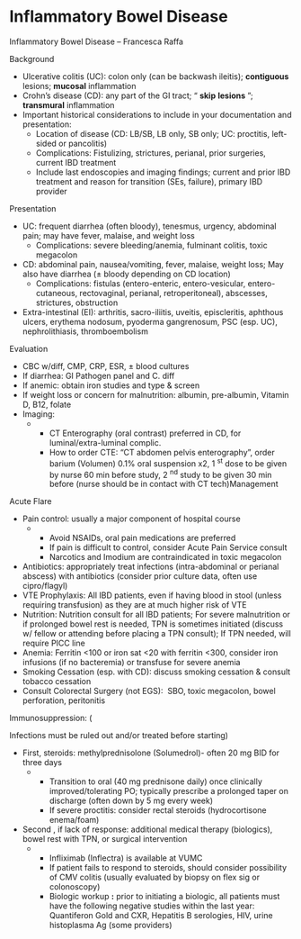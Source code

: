 # Inflammatory Bowel Disease
 
Inflammatory Bowel Disease – Francesca Raffa

Background

-   Ulcerative colitis (UC): colon only (can be backwash ileitis);
    **contiguous** lesions; **mucosal** inflammation
-   Crohn’s disease (CD): any part of the GI tract; “ **skip**
    **lesions** ”; **transmural** inflammation
-   Important historical considerations to include in your documentation
    and presentation:
    -   Location of disease (CD: LB/SB, LB only, SB only; UC: proctitis,
        left-sided or pancolitis)
    -   Complications: Fistulizing, strictures, perianal, prior
        surgeries, current IBD treatment
    -   Include last endoscopies and imaging findings; current and prior
        IBD treatment and reason for transition (SEs, failure), primary
        IBD provider

Presentation

-   UC: frequent diarrhea (often bloody), tenesmus, urgency, abdominal
    pain; may have fever, malaise, and weight loss
    -   Complications: severe bleeding/anemia, fulminant colitis, toxic
        megacolon
-   CD: abdominal pain, nausea/vomiting, fever, malaise, weight loss;
    May also have diarrhea (± bloody depending on CD location)
    -   Complications: fistulas (entero-enteric, entero-vesicular,
        entero-cutaneous, rectovaginal, perianal, retroperitoneal),
        abscesses, strictures, obstruction
-   Extra-intestinal (EI): arthritis, sacro-iliitis, uveitis,
    episcleritis, aphthous ulcers, erythema nodosum, pyoderma
    gangrenosum, PSC (esp. UC), nephrolithiasis, thromboembolism

Evaluation

-   CBC w/diff, CMP, CRP, ESR,
    ±
    blood cultures
-   If diarrhea: GI Pathogen panel and C. diff
-   If anemic: obtain iron studies and type & screen
-   If weight loss or concern for malnutrition: albumin, pre-albumin,
    Vitamin D, B12, folate
-   Imaging:
    -   -   CT Enterography (oral contrast) preferred in CD, for
            luminal/extra-luminal complic.
        -   How to order CTE: “CT abdomen pelvis enterography”, order
            barium (Volumen) 0.1% oral suspension x2, 1 <sup>st</sup>
            dose to be given by nurse 60 min before study, 2
            <sup>nd</sup> study to be given 30 min before (nurse should
            be in contact with CT tech)Management

Acute Flare

-   Pain control:
    usually a major component of hospital course
    -   -   Avoid NSAIDs, oral pain medications are preferred
        -   If pain is difficult to control, consider Acute Pain Service
            consult
        -   Narcotics and Imodium are contraindicated in toxic megacolon
-   Antibiotics: appropriately treat infections (intra-abdominal or
    perianal abscess) with antibiotics (consider prior culture data,
    often use cipro/flagyl)
-   VTE Prophylaxis: All IBD patients, even if having blood in stool
    (unless requiring transfusion) as they are at much higher risk of
    VTE
-   Nutrition: Nutrition consult for all IBD patients; For severe
    malnutrition or if prolonged bowel rest is needed, TPN is sometimes
    initiated (discuss w/ fellow or attending before placing a TPN
    consult); If TPN needed, will require PICC line
-   Anemia:
    Ferritin \<100 or iron sat \<20 with ferritin \<300,
    consider iron infusions (if no bacteremia) or transfuse for severe
    anemia
-   Smoking Cessation (esp. with CD): discuss smoking cessation &
    consult tobacco cessation
-   Consult Colorectal Surgery (not EGS):  SBO, toxic megacolon, bowel
    perforation, peritonitis

Immunosuppression: (

Infections must be ruled out and/or treated before starting)

-   First, steroids: methylprednisolone (Solumedrol)- often 20 mg BID
    for three days
    -   -   Transition to oral (40 mg prednisone daily) once clinically
            improved/tolerating PO; typically prescribe a prolonged
            taper on discharge (often down by 5 mg every week)
        -   If severe proctitis: consider rectal steroids
            (hydrocortisone enema/foam)
-   Second
    , if lack of response: additional medical therapy (biologics), bowel
    rest with TPN, or surgical intervention
    -   -   Infliximab (Inflectra) is available at VUMC
        -   If patient fails to respond to steroids, should consider
            possibility of CMV colitis (usually evaluated by biopsy on
            flex sig or colonoscopy)
        -   Biologic workup **:** prior to initiating a biologic, all
            patients must have the following negative studies within the
            last year: Quantiferon Gold and CXR, Hepatitis B serologies,
            HIV, urine histoplasma Ag (some providers)
